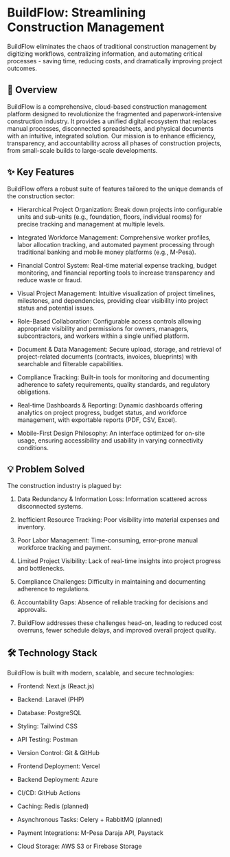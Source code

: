 # BuildFlow: Streamlining Construction Management
BuildFlow eliminates the chaos of traditional construction management by digitizing workflows, centralizing information, and automating critical processes - saving time, reducing costs, and dramatically improving project outcomes.

## 🚀 Overview
BuildFlow is a comprehensive, cloud-based construction management platform designed to revolutionize the fragmented and paperwork-intensive construction industry. It provides a unified digital ecosystem that replaces manual processes, disconnected spreadsheets, and physical documents with an intuitive, integrated solution. Our mission is to enhance efficiency, transparency, and accountability across all phases of construction projects, from small-scale builds to large-scale developments.

## ✨ Key Features
BuildFlow offers a robust suite of features tailored to the unique demands of the construction sector:

* Hierarchical Project Organization: Break down projects into configurable units and sub-units (e.g., foundation, floors, individual rooms) for precise tracking and management at multiple levels.

* Integrated Workforce Management: Comprehensive worker profiles, labor allocation tracking, and automated payment processing through traditional banking and mobile money platforms (e.g., M-Pesa).

* Financial Control System: Real-time material expense tracking, budget monitoring, and financial reporting tools to increase transparency and reduce waste or fraud.

* Visual Project Management: Intuitive visualization of project timelines, milestones, and dependencies, providing clear visibility into project status and potential issues.

* Role-Based Collaboration: Configurable access controls allowing appropriate visibility and permissions for owners, managers, subcontractors, and workers within a single unified platform.

* Document & Data Management: Secure upload, storage, and retrieval of project-related documents (contracts, invoices, blueprints) with searchable and filterable capabilities.

* Compliance Tracking: Built-in tools for monitoring and documenting adherence to safety requirements, quality standards, and regulatory obligations.

* Real-time Dashboards & Reporting: Dynamic dashboards offering analytics on project progress, budget status, and workforce management, with exportable reports (PDF, CSV, Excel).

* Mobile-First Design Philosophy: An interface optimized for on-site usage, ensuring accessibility and usability in varying connectivity conditions.

## 💡 Problem Solved
The construction industry is plagued by:

1. Data Redundancy & Information Loss: Information scattered across disconnected systems.

2. Inefficient Resource Tracking: Poor visibility into material expenses and inventory.

3. Poor Labor Management: Time-consuming, error-prone manual workforce tracking and payment.

4. Limited Project Visibility: Lack of real-time insights into project progress and bottlenecks.

5. Compliance Challenges: Difficulty in maintaining and documenting adherence to regulations.

6. Accountability Gaps: Absence of reliable tracking for decisions and approvals.

7. BuildFlow addresses these challenges head-on, leading to reduced cost overruns, fewer schedule delays, and improved overall project quality.

## 🛠️ Technology Stack
BuildFlow is built with modern, scalable, and secure technologies:

* Frontend: Next.js (React.js)

* Backend: Laravel (PHP)

* Database: PostgreSQL

* Styling: Tailwind CSS

* API Testing: Postman

* Version Control: Git & GitHub

* Frontend Deployment: Vercel

* Backend Deployment: Azure

* CI/CD: GitHub Actions

* Caching: Redis (planned)

* Asynchronous Tasks: Celery + RabbitMQ (planned)

* Payment Integrations: M-Pesa Daraja API, Paystack

* Cloud Storage: AWS S3 or Firebase Storage
